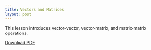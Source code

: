 ```yaml
---
title: Vectors and Matrices
layout: post
---
```

This lesson introduces vector-vector, vector-matrix, and matrix-matrix operations.

[Download PDF][1]

 [1]: http://plm.dia.uniroma3.it/milicchio/wp-content/uploads/2015/03/05-VectorsMatrices.pdf